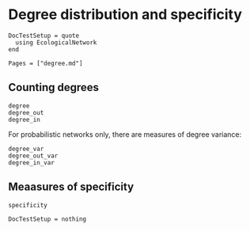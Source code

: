 # Degree distribution and specificity


```@meta
DocTestSetup = quote
  using EcologicalNetwork
end
```

~~~@index
Pages = ["degree.md"]
~~~

## Counting degrees

~~~@docs
degree
degree_out
degree_in
~~~

For probabilistic networks only, there are measures of degree variance:

~~~@docs
degree_var
degree_out_var
degree_in_var
~~~

## Meaasures of specificity

~~~@docs
specificity
~~~

```@meta
DocTestSetup = nothing
```
